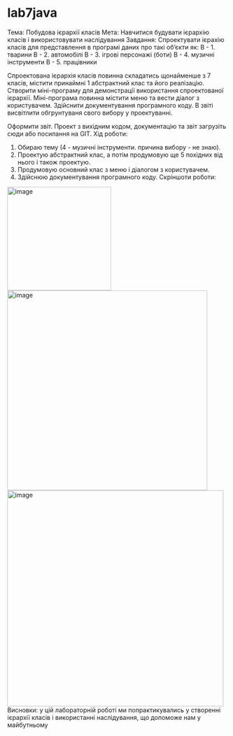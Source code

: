 # lab7java
Тема: Побудова ієрархії класів
Мета: Навчитися будувати ієрархію класів і використовувати наслідування
Завдання:
Спроектувати ієрахію класів для представлення в програмі даних про такі об’єкти як:
В - 1.
    тварини
В - 2.
    автомобілі
В - 3.
    ігрові персонажі (боти)
В - 4.
    музичні інструменти
В - 5.
    працівники

Спроектована ієрархія класів повинна складатись щонайменше з 7 класів, містити принаймні 1 абстрактний клас та його реалізацію.
Створити міні-програму для демонстрації використання спроектованої ієрархії.
Міні-програма повинна містити меню та вести діалог з користувачем.
Здійснити документування програмного коду.
В звіті висвітлити обгрунтуваня свого вибору у проектуванні.

Оформити звіт.
Проект з вихідним кодом, документацію та звіт загрузіть сюди або посилання на GIT.
Хід роботи:
1. Обираю тему (4 - музичні інструменти. причина вибору - не знаю).
2. Проектую абстрактний клас, а потім продумовую ще 5 похідних від нього і також проектую.
3. Продумовую основний клас з меню і діалогом з користувачем.
4. Здійснюю документування програмного коду.
Скріншоти роботи:
<img width="237" alt="image" src="https://github.com/maksympalchei/lab7java/assets/148455517/5840696c-9f6f-450b-bb26-f89178928f56">
<img width="457" alt="image" src="https://github.com/maksympalchei/lab7java/assets/148455517/3fb44190-e05f-492b-9461-1c15dd5f554b">
<img width="494" alt="image" src="https://github.com/maksympalchei/lab7java/assets/148455517/182476d7-39cc-4b7c-b179-16e2497d7052">
Висновки: у цій лабораторній роботі ми попрактикувались у створенні ієрархії класів і використанні наслідування, що допоможе нам у майбутньому
